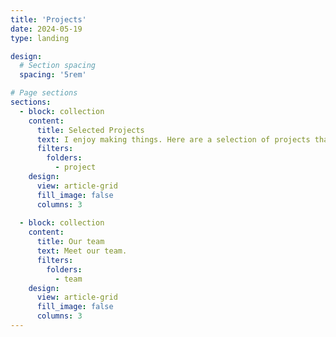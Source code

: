 ```yaml
---
title: 'Projects'
date: 2024-05-19
type: landing

design:
  # Section spacing
  spacing: '5rem'

# Page sections
sections:
  - block: collection
    content:
      title: Selected Projects
      text: I enjoy making things. Here are a selection of projects that I have worked on over the years.
      filters:
        folders:
          - project
    design:
      view: article-grid
      fill_image: false
      columns: 3
      
  - block: collection
    content:
      title: Our team
      text: Meet our team.
      filters:
        folders:
          - team
    design:
      view: article-grid
      fill_image: false
      columns: 3
---
```

